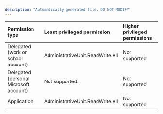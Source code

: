```yaml
---
description: "Automatically generated file. DO NOT MODIFY"
---
```


|Permission type|Least privileged permission|Higher privileged permissions|
|:---|:---|:---|
|Delegated (work or school account)|AdministrativeUnit.ReadWrite.All|Not supported.|
|Delegated (personal Microsoft account)|Not supported.|Not supported.|
|Application|AdministrativeUnit.ReadWrite.All|Not supported.|

